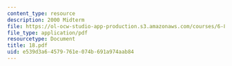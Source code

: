 ```yaml
---
content_type: resource
description: 2000 Midterm
file: https://ol-ocw-studio-app-production.s3.amazonaws.com/courses/6-821-programming-languages-fall-2002/e539d3a64579761e074b691a974aab84_18.pdf
file_type: application/pdf
resourcetype: Document
title: 18.pdf
uid: e539d3a6-4579-761e-074b-691a974aab84
---
```

